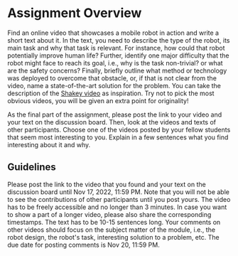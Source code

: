 # Assignment Overview

Find an online video that showcases a mobile robot in action and write a short text about it. In the text, you need to describe the type of the robot, its main task and why that task is relevant. For instance, how could that robot potentially improve human life? Further, identify one major difficulty that the robot might face to reach its goal, i.e., why is the task non-trivial? or what are the safety concerns? Finally, briefly outline what method or technology was deployed to overcome that obstacle, or, if that is not clear from the video, name a state-of-the-art solution for the problem. You can take the description of the [Shakey video](https://youtu.be/GmU7SimFkpU) as inspiration. Try not to pick the most obvious videos, you will be given an extra point for originality!

As the final part of the assignment, please post the link to your video and your text on the discussion board. Then, look at the videos and texts of other participants. Choose one of the videos posted by your fellow students that seem most interesting to you. Explain in a few sentences what you find interesting about it and why.


 ## Guidelines

Please post the link to the video that you found and your text on the discussion board until Nov 17, 2022, 11:59 PM. Note that you will not be able to see the contributions of other participants until you post yours. The video has to be freely accessible and no longer than 3 minutes. In case you want to show a part of a longer video, please also share the corresponding timestamps. The text has to be 10-15 sentences long. Your comments on other videos should focus on the subject matter of the module, i.e., the robot design, the robot's task, interesting solution to a problem, etc. The due date for posting comments is Nov 20, 11:59 PM.